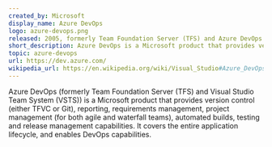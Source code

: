 ```yaml
---
created_by: Microsoft
display_name: Azure DevOps
logo: azure-devops.png
released: 2005, formerly Team Foundation Server (TFS) and Azure DevOps Server
short_description: Azure DevOps is a Microsoft product that provides version control, reporting, requirements/project management, and automated builds/tests/release capabilities.
topic: azure-devops
url: https://dev.azure.com/
wikipedia_url: https://en.wikipedia.org/wiki/Visual_Studio#Azure_DevOps_Services
---
```


Azure DevOps (formerly Team Foundation Server (TFS) and Visual Studio Team System (VSTS)) is a Microsoft product that provides version control (either TFVC or Git), reporting, requirements management, project management (for both agile and waterfall teams), automated builds, testing and release management capabilities. It covers the entire application lifecycle, and enables DevOps capabilities.